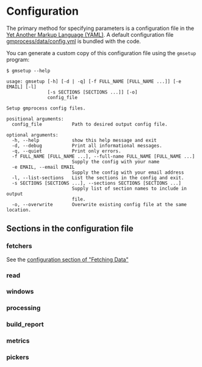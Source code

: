 # Configuration

The primary method for specifying parameters is a configuration file in the [Yet Another Markup Language (YAML)](https://yaml.org/). A default configuration file [gmprocess/data/config.yml](https://github.com/usgs/groundmotion-processing/blob/master/gmprocess/data/config.yml) is bundled with the code.

You can generate a custom copy of this configuration file using the `gmsetup`
program:

```
$ gmsetup --help

usage: gmsetup [-h] [-d | -q] [-f FULL_NAME [FULL_NAME ...]] [-e EMAIL] [-l]
               [-s SECTIONS [SECTIONS ...]] [-o]
               config_file

Setup gmprocess config files.

positional arguments:
  config_file           Path to desired output config file.

optional arguments:
  -h, --help            show this help message and exit
  -d, --debug           Print all informational messages.
  -q, --quiet           Print only errors.
  -f FULL_NAME [FULL_NAME ...], --full-name FULL_NAME [FULL_NAME ...]
                        Supply the config with your name
  -e EMAIL, --email EMAIL
                        Supply the config with your email address
  -l, --list-sections   List the sections in the config and exit.
  -s SECTIONS [SECTIONS ...], --sections SECTIONS [SECTIONS ...]
                        Supply list of section names to include in output
                        file.
  -o, --overwrite       Overwrite existing config file at the same location.
```

## Sections in the configuration file

### fetchers

See the [configuration section of "Fetching Data"](fetching.md#configuration "Fetchers configuration")

### read

### windows

### processing

### build_report

### metrics

### pickers

